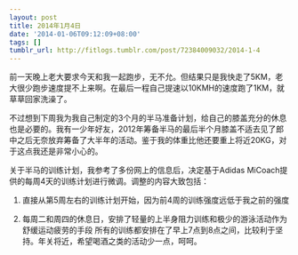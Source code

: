```yaml
---
layout: post
title: 2014年1月4日
date: '2014-01-06T09:12:09+08:00'
tags: []
tumblr_url: http://fitlogs.tumblr.com/post/72384009032/2014-1-4
---
```


前一天晚上老大要求今天和我一起跑步，无不允。但结果只是我快走了5KM，老大很少跑步速度提不上来啊。在最后一程自己提速以10KMH的速度跑了1KM，就草草回家洗澡了。

不过想到下周我为我自己制定的3个月的半马准备计划，给自己的膝盖充分的休息也是必要的。我有一少年好友，2012年筹备半马的最后半个月膝盖不适去见了郎中之后无奈放弃筹备了大半年的活动。鉴于我的体重比他还要重上将近20KG，对于这点我还是非常小心的。

关于半马的训练计划，我参考了多份网上的信息后，决定基于Adidas MiCoach提供的每周4天的训练计划进行微调。调整的内容大致包括：

1. 直接从第5周左右的训练计划开始，因为前4周的训练强度远低于我之前的强度

2. 每周二和周四的休息日，安排了轻量的上半身阻力训练和极少的游泳活动作为舒缓运动疲劳的手段
所有的训练都安排在了早上7点到8点之间，比较利于坚持。年关将近，希望喝酒之类的活动少一点，呵呵。
